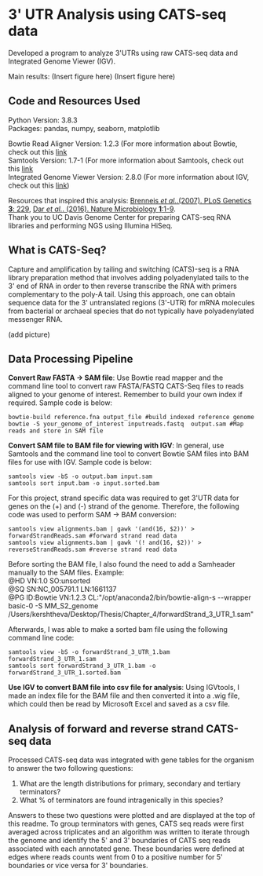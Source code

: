# 3' UTR Analysis using CATS-seq data
Developed a program to analyze 3'UTRs using raw CATS-seq data and Integrated Genome Viewer (IGV).   

Main results: 
(Insert figure here)
(Insert figure here)

## Code and Resources Used
Python Version: 3.8.3 <br>
Packages: pandas, numpy, seaborn, matplotlib <br>

Bowtie Read Aligner Version: 1.2.3 (For more information about Bowtie, check out this [link](http://bowtie-bio.sourceforge.net/index.shtml) <br>
Samtools Version: 1.7-1 (For more information about Samtools, check out this [link](http://samtools.sourceforge.net/)<br>
Integrated Genome Viewer Version: 2.8.0 (For more information about IGV, check out this [link](http://software.broadinstitute.org/software/igv/)) <br>

Resources that inspired this analysis: [Brenneis *et al.*.(2007). PLoS Genetics **3**: 229](https://www.ncbi.nlm.nih.gov/pmc/articles/PMC2151090/), [Dar *et al.*. (2016). Nature Microbiology **1**:1-9](https://www.nature.com/articles/nmicrobiol2016143#Sec15). <br>
Thank you to UC Davis Genome Center for preparing CATS-seq RNA libraries and performing NGS using Illumina HiSeq. <br>

## What is CATS-Seq? 
Capture and amplification by tailing and switching (CATS)-seq is a RNA library preparation method that involves adding polyadenylated tails to the 3' end of RNA in order to then reverse transcribe the RNA with  primers complementary to the poly-A tail. Using this approach, one can obtain sequence data for the 3' untranslated regions (3'-UTR) for mRNA molecules from bacterial or archaeal species that do not typically have polyadenylated messenger RNA. 

(add picture)

## Data Processing Pipeline

**Convert Raw FASTA -> SAM file**: Use Bowtie read mapper and the command line tool to convert raw FASTA/FASTQ CATS-Seq files to reads aligned to your genome of interest. Remember to build your own index if required. Sample code is below: 
~~~
bowtie-build reference.fna output_file #build indexed reference genome
bowtie -S your_genome_of_interest inputreads.fastq  output.sam #Map reads and store in SAM file 
~~~

**Convert SAM file to BAM file for viewing with IGV**: In general, use Samtools and the command line tool to convert Bowtie SAM files into BAM files for use with IGV. Sample code is below: 
~~~
samtools view -bS -o output.bam input.sam
samtools sort input.bam -o input.sorted.bam
~~~
For this project, strand specific data was required to get 3'UTR data for genes on the (+) and (-) strand of the genome. Therefore, the following code was used to perform SAM -> BAM conversion: 
~~~
samtools view alignments.bam | gawk '(and(16, $2))' > forwardStrandReads.sam #forward strand read data
samtools view alignments.bam | gawk '(! and(16, $2))' > reverseStrandReads.sam #reverse strand read data
~~~

Before sorting the BAM file, I also found the need to add a Samheader manually to the SAM files.  Example: <br>
@HD	VN:1.0	SO:unsorted <br>
@SQ	SN:NC_005791.1	LN:1661137<br>
@PG	ID:Bowtie	VN:1.2.3	CL:"/opt/anaconda2/bin/bowtie-align-s --wrapper basic-0 -S MM_S2_genome <br> /Users/kershtheva/Desktop/Thesis/Chapter_4/forwardStrand_3_UTR_1.sam" <br>

Afterwards, I was able to make a sorted bam file using the following command line code: 
~~~
samtools view -bS -o forwardStrand_3_UTR_1.bam forwardStrand_3_UTR_1.sam
samtools sort forwardStrand_3_UTR_1.bam -o forwardStrand_3_UTR_1.sorted.bam
~~~
**Use IGV to convert BAM file into csv file for analysis**: Using IGVtools, I made an index file for the BAM file and then converted it into a .wig file, which could then be read by Microsoft Excel and saved as a csv file.

## Analysis of forward and reverse strand CATS-seq data
Processed CATS-seq data was integrated with gene tables for the organism to answer the two following  questions: <br>
1. What are the length distributions for primary, secondary and tertiary terminators? 
2. What % of terminators are found intragenically in this species? 

Answers to these two questions were plotted and are displayed at the top of this readme. To group terminators with genes, CATS seq reads were first averaged across triplicates and an algorithm was written to iterate through the genome and identify the 5' and 3' boundaries of CATS seq reads associated with each annotated gene. These boundaries were defined at edges where reads counts went from 0 to a positive number for 5' boundaries or vice versa for 3' boundaries. 
